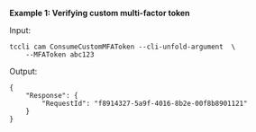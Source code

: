 **Example 1: Verifying custom multi-factor token**



Input: 

```
tccli cam ConsumeCustomMFAToken --cli-unfold-argument  \
    --MFAToken abc123
```

Output: 
```
{
    "Response": {
        "RequestId": "f8914327-5a9f-4016-8b2e-00f8b8901121"
    }
}
```

